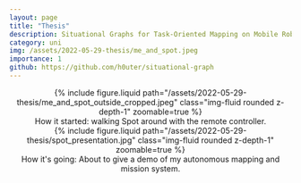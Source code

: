 ```yaml
---
layout: page
title: "Thesis"
description: Situational Graphs for Task-Oriented Mapping on Mobile Robots
category: uni
img: /assets/2022-05-29-thesis/me_and_spot.jpeg
importance: 1
github: https://github.com/h0uter/situational-graph
---
```


<div align="center">
    <div class="col-sm mt-3 mt-md-0">
        {% include figure.liquid path="/assets/2022-05-29-thesis/me_and_spot_outside_cropped.jpeg" class="img-fluid rounded z-depth-1" zoomable=true %}
    </div>
<div class="caption">
    How it started: walking Spot around with the remote controller.
</div>
</div>

<div align="center">
    <div class="col-sm mt-3 mt-md-0">
        {% include figure.liquid path="/assets/2022-05-29-thesis/spot_presentation.jpg" class="img-fluid rounded z-depth-1" zoomable=true %}
    </div>
    <div class="caption">
        How it's going: About to give a demo of my autonomous mapping and mission system.
    </div>
</div>
